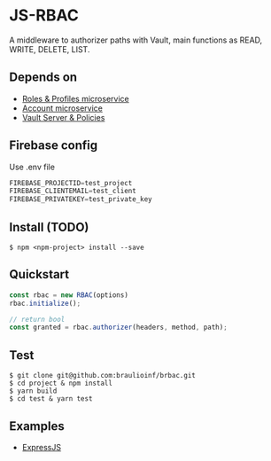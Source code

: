 # JS-RBAC

A middleware to authorizer paths with Vault, main functions as READ, WRITE, DELETE, LIST.

## Depends on
* [Roles & Profiles microservice](https://github.com/ExponentialEducation/roles-profiles-microservice)
* [Account microservice](https://github.com/ExponentialEducation/account-microservice)
* [Vault Server & Policies](https://github.com/braulioinf/vault-poc)

## Firebase config

Use .env file

```js
FIREBASE_PROJECTID=test_project
FIREBASE_CLIENTEMAIL=test_client
FIREBASE_PRIVATEKEY=test_private_key
```

## Install (TODO)
```shell
$ npm <npm-project> install --save
```

## Quickstart
```js
const rbac = new RBAC(options)
rbac.initialize();

// return bool
const granted = rbac.authorizer(headers, method, path);
```

## Test
```shell
$ git clone git@github.com:braulioinf/brbac.git
$ cd project & npm install
$ yarn build
$ cd test & yarn test
```

## Examples
* [ExpressJS](https://github.com/ExponentialEducation/js-rbac/tree/develop/examples/express)

